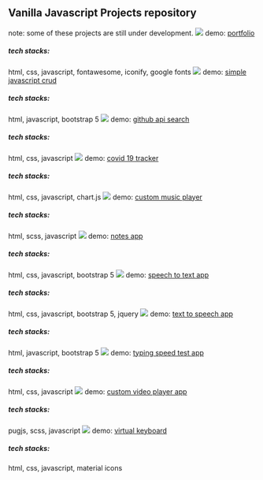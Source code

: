 <h2>Vanilla Javascript Projects repository</h2>
note: some of these projects are still under development.
  <img src='./images/portfolio.png' />
demo: <a href='https://devonlin101.github.io/javascript-projects/portfolio-js/'>portfolio</a>
<h5>tech stacks:</h5> html, css, javascript, fontawesome, iconify, google fonts
  <img src='./images/crudjs.png' />
demo: <a href='https://devonlin101.github.io/javascript-projects/crud-js/'>simple javascript crud</a>
<h5>tech stacks:</h5> html, javascript, bootstrap 5
  <img src='./images/apijs.png' />
demo: <a href='https://devonlin101.github.io/javascript-projects/api-js/'>github api search</a>
<h5>tech stacks:</h5> html, css, javascript 
  <img src='./images/covid19.png' />
demo: <a href='https://devonlin101.github.io/javascript-projects/covid19-tracker-js/'>covid 19 tracker</a>
<h5>tech stacks:</h5> html, css, javascript, chart.js
  <img src='./images/musicplayer.png' />
demo: <a href='https://devonlin101.github.io/javascript-projects/music-player-js/'>custom music player</a>
<h5>tech stacks:</h5> html, scss, javascript
  <img src='./images/notes-app.png' />
demo: <a href='https://devonlin101.github.io/javascript-projects/notes-js/'>notes app</a>
<h5>tech stacks:</h5> html, css, javascript, bootstrap 5
  <img src='./images/speechtotext.png' />
demo: <a href='https://devonlin101.github.io/javascript-projects/speak-text-js/'>speech to text app</a>
<h5>tech stacks:</h5> html, css, javascript, bootstrap 5, jquery
  <img src='./images/texttospeech.png' />
demo: <a href='https://devonlin101.github.io/javascript-projects/text-to-speech-js/'>text to speech app</a>
<h5>tech stacks:</h5> html, javascript, bootstrap 5
  <img src='./images/typingspeedtest.png' />
demo: <a href='https://devonlin101.github.io/javascript-projects/typing-test-js/'>typing speed test app</a>
<h5>tech stacks:</h5> html, css, javascript
  <img src='./images/videoplayer.png' />
demo: <a href='https://devonlin101.github.io/javascript-projects/video-player-js/'>custom video player app</a>
<h5>tech stacks:</h5> pugjs, scss, javascript 
  <img src='./images/virtualkeyboard.png' />
demo: <a href='https://devonlin101.github.io/javascript-projects/virtual-keyboard-js/'>virtual keyboard</a>
<h5>tech stacks:</h5> html, css, javascript, material icons
